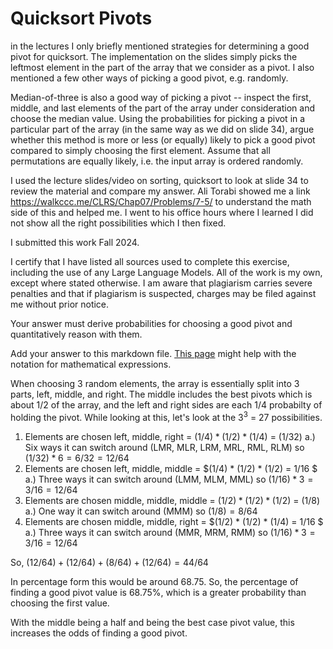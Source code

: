 # Quicksort Pivots

in the lectures I only briefly mentioned strategies for determining a good pivot
for quicksort. The implementation on the slides simply picks the leftmost
element in the part of the array that we consider as a pivot. I also mentioned a
few other ways of picking a good pivot, e.g. randomly.

Median-of-three is also a good way of picking a pivot -- inspect the first,
middle, and last elements of the part of the array under consideration and
choose the median value. Using the probabilities for picking a pivot in a
particular part of the array (in the same way as we did on slide 34), argue
whether this method is more or less (or equally) likely to pick a good pivot
compared to simply choosing the first element. Assume that all permutations are
equally likely, i.e. the input array is ordered randomly.

I used the lecture slides/video on sorting, quicksort to look at slide 34 to review the material and compare my answer. Ali Torabi showed me a link https://walkccc.me/CLRS/Chap07/Problems/7-5/ to understand the math side of this and helped me. I went to his office hours where I learned I did not show all the right possibilities which I then fixed. 

I submitted this work Fall 2024.

I certify that I have listed all sources used to complete this exercise, including the use of any Large Language Models. All of the work is my own, except where stated otherwise. I am aware that plagiarism carries severe penalties and that if plagiarism is suspected, charges may be filed against me without prior notice.

Your answer must derive probabilities for choosing a good pivot and
quantitatively reason with them.

Add your answer to this markdown file. [This
page](https://docs.github.com/en/get-started/writing-on-github/working-with-advanced-formatting/writing-mathematical-expressions)
might help with the notation for mathematical expressions.

When choosing 3 random elements, the array is essentially split into 3 parts, left, middle, and right. The middle includes the best pivots which is about 1/2 of the array, and the left and right sides are each 1/4 probabilty of holding the pivot. While looking at this, let's look at the $3^3$ = 27 possibilities.
1. Elements are chosen left, middle, right = $(1/4) * (1/2) * (1/4)$ = $(1/32)$
   a.) Six ways it can switch around (LMR, MLR, LRM, MRL, RML, RLM) so $(1/32) * 6 = 6/32 = 12/64$
2. Elements are chosen left, middle, middle = $(1/4) * (1/2) * (1/2) = 1/16 $
   a.) Three ways it can switch around (LMM, MLM, MML) so $(1/16) * 3 = 3/16 = 12/64$
3. Elements are chosen middle, middle, middle = $(1/2) * (1/2) * (1/2)$ = $(1/8)$
   a.) One way it can switch around (MMM) so $(1/8) = 8/64$
4. Elements are chosen middle, middle, right = $(1/2) * (1/2) * (1/4) = 1/16 $
   a.) Three ways it can switch around (MMR, MRM, RMM) so $(1/16) * 3 = 3/16 = 12/64$

So, 
$(12/64) + (12/64) + (8/64) + (12/64)  = 44/64$ 

In percentage form this would be around $68.75%$. So, the percentage of finding a good pivot value is 68.75%, which is a greater probability than choosing the first value.


With the middle being a half and being the best case pivot value, this increases the odds of finding a good pivot. 
